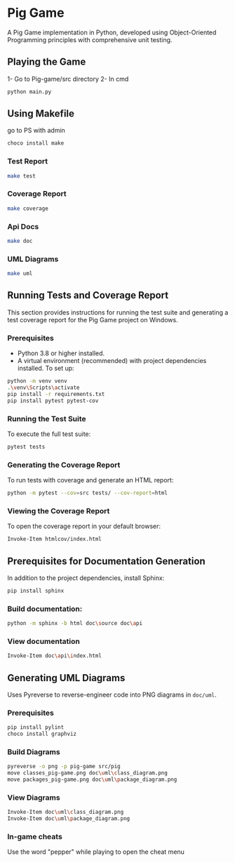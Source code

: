 # Pig Game

A Pig Game implementation in Python, developed using Object-Oriented Programming principles with comprehensive unit testing.

## Playing the Game
1- Go to Pig-game/src directory
2- In cmd 
```bash
python main.py
```
## Using Makefile
go to PS with admin

```bash
choco install make
```
### Test Report
```bash
make test
```
### Coverage Report
```bash
make coverage
```
### Api Docs
```bash
make doc
```
### UML Diagrams
```bash
make uml
```

## Running Tests and Coverage Report

This section provides instructions for running the test suite and generating a test coverage report for the Pig Game project on Windows.


### Prerequisites

- Python 3.8 or higher installed.
- A virtual environment (recommended) with project dependencies installed. To set up:

```bash
python -m venv venv
.\venv\Scripts\activate
pip install -r requirements.txt
pip install pytest pytest-cov
```

### Running the Test Suite

To execute the full test suite:

```bash
pytest tests
```

### Generating the Coverage Report

To run tests with coverage and generate an HTML report:

```bash
python -m pytest --cov=src tests/ --cov-report=html
```

### Viewing the Coverage Report

To open the coverage report in your default browser:

```bash
Invoke-Item htmlcov/index.html
```

## Prerequisites for Documentation Generation
In addition to the project dependencies, install Sphinx:

```bash
pip install sphinx
```

### Build documentation:
```bash
python -m sphinx -b html doc\source doc\api
```
### View documentation
```bash
Invoke-Item doc\api\index.html
```

## Generating UML Diagrams

Uses Pyreverse to reverse-engineer code into PNG diagrams in `doc/uml`.

### Prerequisites
```bash
pip install pylint
choco install graphviz
```

### Build Diagrams
```bash
pyreverse -o png -p pig-game src/pig
move classes_pig-game.png doc\uml\class_diagram.png
move packages_pig-game.png doc\uml\package_diagram.png
```
### View Diagrams

```bash
Invoke-Item doc\uml\class_diagram.png
Invoke-Item doc\uml\package_diagram.png
```

### In-game cheats
Use the word "pepper" while playing to open the cheat menu